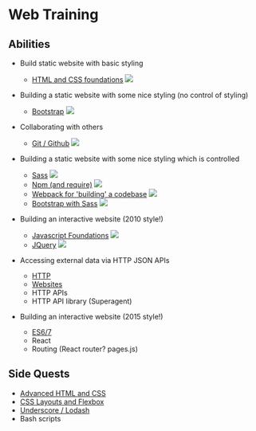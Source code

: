 # Web Training

## Abilities

* Build static website with basic styling
  * [HTML and CSS foundations](courses/core/1-html-and-css-foundations.md) ![](https://img.shields.io/badge/status-done-brightgreen.svg)

* Building a static website with some nice styling (no control of styling)
  * [Bootstrap](courses/core/2-bootstrap.md) ![](https://img.shields.io/badge/status-done-brightgreen.svg)

* Collaborating with others
  * [Git / Github](courses/core/4-git-and-github.md) ![](https://img.shields.io/badge/status-done-brightgreen.svg)

* Building a static website with some nice styling which is controlled
  * [Sass](courses/core/7-sass.md) ![](https://img.shields.io/badge/status-done-brightgreen.svg)
  * [Npm (and require)](courses/core/6-node-quickly.md) ![](https://img.shields.io/badge/status-done-brightgreen.svg)
  * [Webpack for 'building' a codebase](courses/core/8-webpack.md) ![](https://img.shields.io/badge/status-done-brightgreen.svg)
  * [Bootstrap with Sass](courses/core/9-bootstrap-with-sass.md) ![](https://img.shields.io/badge/status-done-brightgreen.svg)

* Building an interactive website (2010 style!)
  * [Javascript Foundations](courses/core/3-javascript-foundations.md) ![](https://img.shields.io/badge/status-done-brightgreen.svg)
  * [JQuery](courses/core/5-jquery.md) ![](https://img.shields.io/badge/status-done-brightgreen.svg)


* Accessing external data via HTTP JSON APIs
  * [HTTP](courses/core/11-http.md)
  * [Websites](courses/core/12-websites.md)
  * HTTP APIs
  * HTTP API library (Superagent)

* Building an interactive website (2015 style!)
  * [ES6/7](courses/core/10-es6.md)
  * React
  * Routing (React router? pages.js)

## Side Quests

* [Advanced HTML and CSS](courses/side-quests/a-advanced-html-and-css.md)
* [CSS Layouts and Flexbox](courses/side-quests/b-css-layouts-and-flexbox.md)
* [Underscore / Lodash](courses/side-quests/c-underscore-and-lodash.md)
* Bash scripts
